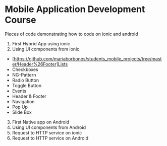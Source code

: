 # Mobile Application Development Course
Pieces of code demonstrating how to code on ionic and android
1. First Hybrid App using ionic
2. Using UI components from ionic
  * [https://github.com/mariaborbones/students_mobile_projects/tree/master/Header%26Footer]Lists
  * Checkboxes
  * NG-Pattern
  * Radio Button
  * Toggle Button
  * Events
  * Header & Footer
  * Navigation
  * Pop Up
  * Slide Box
  
3. First Native app on Android
4. Using UI components from Android
5. Request to HTTP service on ionic
6. Request to HTTP service on Android


